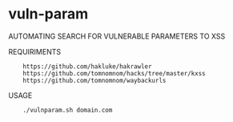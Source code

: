 # vuln-param
AUTOMATING SEARCH FOR VULNERABLE PARAMETERS TO XSS

REQUIRIMENTS
```
	https://github.com/hakluke/hakrawler
	https://github.com/tomnomnom/hacks/tree/master/kxss
	https://github.com/tomnomnom/waybackurls
```
USAGE
```
	./vulnparam.sh domain.com
```
